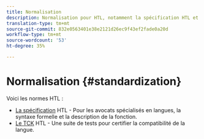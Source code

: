 ```yaml
---
title: Normalisation
description: Normalisation pour HTL, notamment la spécification HTL et le TCK HTL.
translation-type: tm+mt
source-git-commit: 832e0563401e38e2121d26ec9f43ef2fade0a20d
workflow-type: tm+mt
source-wordcount: '53'
ht-degree: 35%

---
```



# Normalisation {#standardization}

Voici les normes HTL :

* [La spécification](https://github.com/adobe/htl-spec)  HTL - Pour les avocats spécialisés en langues, la syntaxe formelle et la description de la fonction.
* [Le TCK](https://github.com/adobe/htl-tck)  HTL - Une suite de tests pour certifier la compatibilité de la langue.
